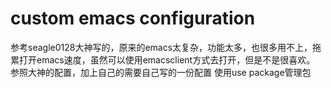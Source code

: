 # custom emacs configuration

参考seagle0128大神写的，原来的emacs太复杂，功能太多，也很多用不上，拖累打开emacs速度，虽然可以使用emacsclient方式去打开，但是不是很喜欢。
参照大神的配置，加上自己的需要自己写的一份配置
使用use package管理包